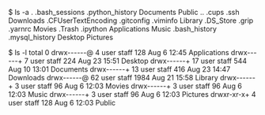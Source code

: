 $ ls -a
.           .bash_sessions      .python_history     Documents       Public
..          .cups           .ssh            Downloads
.CFUserTextEncoding .gitconfig      .viminfo        Library
.DS_Store       .grip           .yarnrc         Movies
.Trash          .ipython        Applications        Music
.bash_history       .mysql_history      Desktop         Pictures

$ ls -l
total 0
drwx------@  4 user  staff   128 Aug  6 12:45 Applications
drwx------+  7 user  staff   224 Aug 23 15:51 Desktop
drwx------+ 17 user  staff   544 Aug 10 13:01 Documents
drwx------+ 13 user  staff   416 Aug 23 14:47 Downloads
drwx------@ 62 user  staff  1984 Aug 21 15:58 Library
drwx------+  3 user  staff    96 Aug  6 12:03 Movies
drwx------+  3 user  staff    96 Aug  6 12:03 Music
drwx------+  3 user  staff    96 Aug  6 12:03 Pictures
drwxr-xr-x+  4 user  staff   128 Aug  6 12:03 Public
